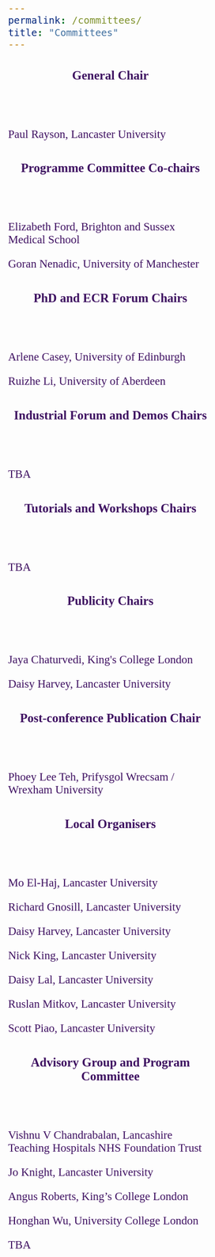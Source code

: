 ```yaml
---
permalink: /committees/
title: "Committees"
---
```

<html>
<title>W3.CSS</title>
<link href='https://fonts.googleapis.com/css?family=Akaya Telivigala' rel='stylesheet'>
<meta name="viewport" content="width=device-width, initial-scale=1">
<link rel="stylesheet" href="https://www.w3schools.com/w3css/4/w3.css">
  
<style>

body {
    font-family: 'Akaya Telivigala';font-size: 23px;
} 
h1, h2, h3, h4, h5 {
  font-family: 'Akaya Telivigala';font-size: 25px;
}
</style>

<body>
<p> </p>
<div class="w3-container">
  <div class="w3-card-4" style="width:50%;">
    <header class="w3-container w3-light-blue">
      <h3 style="color:#3e1061;">General Chair</h3>
    </header>
    <div class="w3-container">
      <p> </p>
      <p style="color:#3e1061;">Paul Rayson, Lancaster University</p>
    </div>
    <footer class="w3-container w3-light-blue">
      <h5> </h5>
    </footer>
  </div>
</div>
<p> </p>
<p> </p>
<div class="w3-container">
  <div class="w3-card-4" style="width:50%;">
    <header class="w3-container w3-sand">
      <h3 style="color:#3e1061;">Programme Committee Co-chairs</h3>
    </header>
    <div class="w3-container">
      <p> </p>
      <p style="color:#3e1061;">Elizabeth Ford, Brighton and Sussex Medical School</p>
      <p style="color:#3e1061;">Goran Nenadic, University of Manchester</p>
    </div>
    <footer class="w3-container w3-sand">
      <h5> </h5>
    </footer>
  </div>
</div>
<p> </p>
<p> </p>
<div class="w3-container">
  <div class="w3-card-4" style="width:50%;">
    <header class="w3-container w3-light-blue">
      <h3 style="color:#3e1061;">PhD and ECR Forum Chairs</h3>
    </header>
    <div class="w3-container">
      <p> </p>
      <p style="color:#3e1061;">Arlene Casey, University of Edinburgh</p>
      <p style="color:#3e1061;">Ruizhe Li, University of Aberdeen</p>
    </div>
    <footer class="w3-container w3-light-blue">
      <h5> </h5>
    </footer>
  </div>
</div>
<p> </p>
<p> </p>
<div class="w3-container">
  <div class="w3-card-4" style="width:50%;">
    <header class="w3-container w3-sand">
      <h3 style="color:#3e1061;">Industrial Forum and Demos Chairs</h3>
    </header>
    <div class="w3-container">
      <p> </p>
      <p style="color:#3e1061;">TBA</p>
    </div>
    <footer class="w3-container w3-sand">
      <h5> </h5>
    </footer>
  </div>
</div>
<p> </p>
<p> </p>
<div class="w3-container">
  <div class="w3-card-4" style="width:50%;">
    <header class="w3-container w3-light-blue">
      <h3 style="color:#3e1061;">Tutorials and Workshops Chairs</h3>
    </header>
    <div class="w3-container">
      <p> </p>
      <p style="color:#3e1061;">TBA</p>
    </div>
    <footer class="w3-container w3-light-blue">
      <h5> </h5>
    </footer>
  </div>
</div>
<p> </p>
<p> </p>
<div class="w3-container">
  <div class="w3-card-4" style="width:50%;">
    <header class="w3-container w3-sand">
      <h3 style="color:#3e1061;">Publicity Chairs</h3>
    </header>
    <div class="w3-container">
      <p> </p>
      <p style="color:#3e1061;">Jaya Chaturvedi, King's College London</p>
      <p style="color:#3e1061;">Daisy Harvey, Lancaster University</p>
    </div>
    <footer class="w3-container w3-sand">
      <h5> </h5>
    </footer>
  </div>
</div>
<p> </p>
<p> </p>
<div class="w3-container">
  <div class="w3-card-4" style="width:50%;">
    <header class="w3-container w3-light-blue">
      <h3 style="color:#3e1061;">Post-conference Publication Chair</h3>
    </header>
    <div class="w3-container">
      <p> </p>
      <p style="color:#3e1061;">Phoey Lee Teh, Prifysgol Wrecsam / Wrexham University</p>
    </div>
    <footer class="w3-container w3-light-blue">
      <h5> </h5>
    </footer>
  </div>
</div>
<p> </p>
<p> </p>
<div class="w3-container">
  <div class="w3-card-4" style="width:50%;">
    <header class="w3-container w3-sand">
      <h3 style="color:#3e1061;">Local Organisers</h3>
    </header>
    <div class="w3-container">
      <p> </p>
      <p style="color:#3e1061;">Mo El-Haj, Lancaster University</p>
      <p style="color:#3e1061;">Richard Gnosill, Lancaster University</p>
      <p style="color:#3e1061;">Daisy Harvey, Lancaster University</p>
      <p style="color:#3e1061;">Nick King, Lancaster University</p>
      <p style="color:#3e1061;">Daisy Lal, Lancaster University</p>
      <p style="color:#3e1061;">Ruslan Mitkov, Lancaster University</p>
      <p style="color:#3e1061;">Scott Piao, Lancaster University</p>
    </div>
    <footer class="w3-container w3-sand">
      <h5> </h5>
    </footer>
  </div>
</div>
<p> </p>
<p> </p>
<div class="w3-container">
  <div class="w3-card-4" style="width:50%;">
    <header class="w3-container w3-light-blue">
      <h3 style="color:#3e1061;">Advisory Group and Program Committee</h3>
    </header>
    <div class="w3-container">
      <p> </p>
      <p style="color:#3e1061;">Vishnu V Chandrabalan, Lancashire Teaching Hospitals NHS Foundation Trust</p>
      <p style="color:#3e1061;">Jo Knight, Lancaster University</p>
      <p style="color:#3e1061;">Angus Roberts, King’s College London</p>
      <p style="color:#3e1061;">Honghan Wu, University College London</p>
      <p style="color:#3e1061;">TBA</p>
    </div>
    <footer class="w3-container w3-light-blue">
      <h5> </h5>
    </footer>
  </div>
</div>
</body>
</html>

